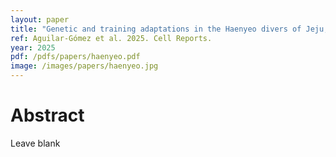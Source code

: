 ```yaml
---
layout: paper
title: "Genetic and training adaptations in the Haenyeo divers of Jeju, Korea"
ref: Aguilar-Gómez et al. 2025. Cell Reports.
year: 2025
pdf: /pdfs/papers/haenyeo.pdf
image: /images/papers/haenyeo.jpg
---
```


# Abstract

Leave blank
